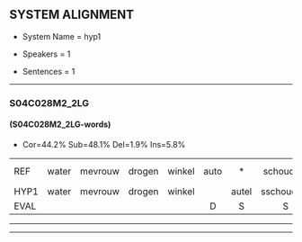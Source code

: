 
## SYSTEM ALIGNMENT

- System Name = hyp1

- Speakers = 1

- Sentences = 1

---

### S04C028M2_2LG

#### (S04C028M2_2LG-words)

- Cor=44.2%	Sub=48.1%	Del=1.9%	Ins=5.8%

|  |  |  |  |  |  |  |  |  |  |  |  |  |  |  |  |  |  |  |  |  |  |  |  |  |  |  |  |  |  |  |  |  |  |  |  |  |  |  |  |  |  |  |  |  |  |  |  |  |  |  |  |  |
|:--- |:---:|:---:|:---:|:---:|:---:|:---:|:---:|:---:|:---:|:---:|:---:|:---:|:---:|:---:|:---:|:---:|:---:|:---:|:---:|:---:|:---:|:---:|:---:|:---:|:---:|:---:|:---:|:---:|:---:|:---:|:---:|:---:|:---:|:---:|:---:|:---:|:---:|:---:|:---:|:---:|:---:|:---:|:---:|:---:|:---:|:---:|:---:|:---:|:---:|:---:|:---:|:---:|
| REF | water | mevrouw | drogen | winkel | auto | * | schouders | verhaal*(verhalen) | koning | moeilijk | speelplaats | drinken |  | hoofdpijn | regen | vliegtuig | stoppen | opnieuw | gooien | sneeuwen | moeder |  | liedje | potlood | fietsbel | vinger | *(dik) | dichtbij | meisje | *s | chauffeur | * | *s | muziek | waarom | *(scheren) | scheuren | lawaai | zwemmen | vuurwerk | appel | cola | kussen | eerste |  | * | *(kus) | *s | circus | kleuren | voetbal | vlinder |
| HYP1 | water | mevrouw | drogen | winkel |  | autel | sschouders | veralen | koning | moeilijk | speelplaats | drinken | hooft | pijn | regen | vliegtuig | stoppen | opnieuww | gooien | sneeuwen | moeder | diet | ja | potnoot | fuits | mel | dinger | dig | dict | ben | meisel | vor | schafer | muziek | waarom? | sgeren | scheuren | lawaai | zwemmen | vuurwerk | appel | cola | kusen | eerste | krus | k | kss | kriskes | kleur | en | voetbal | vlind |
| EVAL |  |  |  |  | D | S | S | S |  |  |  |  | I | S |  |  |  | S |  |  |  | I | S | S | S | S | S | S | S | S | S | S | S |  | S | S |  |  |  |  |  |  | S |  | I | S | S | S | S | S |  | S |
---

---
